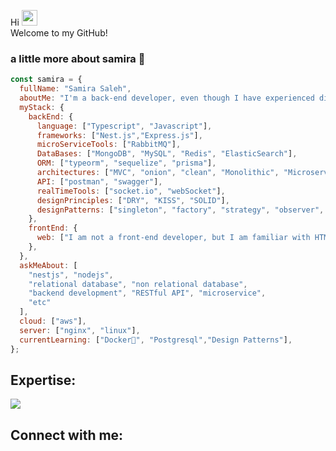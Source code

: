 Hi <a href="https://www.gautamkrishnar.com/"><img src="https://media.giphy.com/media/hvRJCLFzcasrR4ia7z/giphy.gif" width="25px"></a><br>
Welcome to my GitHub!

### a little more about samira 👀

```javascript
const samira = {
  fullName: "Samira Saleh",
  aboutMe: "I'm a back-end developer, even though I have experienced different languages such as C#, php and...,in the end my choice is nodejs.",
  myStack: {
    backEnd: {
      language: ["Typescript", "Javascript"],
      frameworks: ["Nest.js","Express.js"],
      microServiceTools: ["RabbitMQ"],
      DataBases: ["MongoDB", "MySQL", "Redis", "ElasticSearch"],
      ORM: ["typeorm", "sequelize", "prisma"],
      architectures: ["MVC", "onion", "clean", "Monolithic", "Microservice"],
      API: ["postman", "swagger"],
      realTimeTools: ["socket.io", "webSocket"],
      designPrinciples: ["DRY", "KISS", "SOLID"],
      designPatterns: ["singleton", "factory", "strategy", "observer", "decorator"]
    },
    frontEnd: {
      web: ["I am not a front-end developer, but I am familiar with HTML, CSS and Vuejs😇"],
    },
  },
  askMeAbout: [
    "nestjs", "nodejs",
    "relational database", "non relational database",
    "backend development", "RESTful API", "microservice",
    "etc"
  ],
  cloud: ["aws"],
  server: ["nginx", "linux"],
  currentLearning: ["Docker🐳", "Postgresql","Design Patterns"],
};
```

## Expertise:
<img src="https://skillicons.dev/icons?i=ts,js,nestjs,express,nodejs,prisma,mysql,redis,mongodb,rabbitmq,git,mongodb,postman&theme=dark">

## Connect with me:
<!--
tel,gmail
**samira74slh/samira74slh** is a ✨ _special_ ✨ repository because its `README.md` (this file) appears on your GitHub profile.

Here are some ideas to get you started:

- 🔭 I’m currently working on ...
- 🌱 I’m currently learning ...
- 👯 I’m looking to collaborate on ...
- 🤔 I’m looking for help with ...
- 💬 Ask me about ...
- 📫 How to reach me: ...
- 😄 Pronouns: ...
- ⚡ Fun fact: ...
-->
